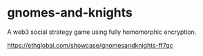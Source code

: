 # gnomes-and-knights
A web3 social strategy game using fully homomorphic encryption.


https://ethglobal.com/showcase/gnomesandknights-ff7qc
